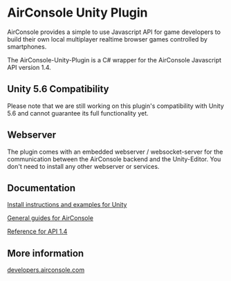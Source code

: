 # AirConsole Unity Plugin

AirConsole provides a simple to use Javascript API for game developers to build 
their own local multiplayer realtime browser games controlled by smartphones.

The AirConsole-Unity-Plugin is a C# wrapper for the AirConsole Javascript API version 1.4.

## Unity 5.6 Compatibility

Please note that we are still working on this plugin's compatibility with Unity 5.6 and cannot guarantee its full functionality yet.

## Webserver
The plugin comes with an embedded webserver / websocket-server for 
the communication between the AirConsole backend and the Unity-Editor. 
You don't need to install any other webserver or services.

## Documentation
[Install instructions and examples for Unity](http://developers.airconsole.com/#/guides/unity)

[General guides for AirConsole](http://developers.airconsole.com/#/guides)

[Reference for API 1.4](http://developers.airconsole.com/api/api-1-4-0/AirConsole.html)

## More information
[developers.airconsole.com](http://developers.airconsole.com/)

